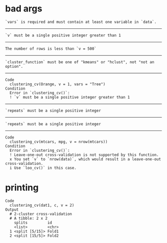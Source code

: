 # bad args

    `vars` is required and must contain at least one variable in `data`.

---

    `v` must be a single positive integer greater than 1

---

    The number of rows is less than `v = 500`

---

    `cluster_function` must be one of "kmeans" or "hclust", not "not an option".

---

    Code
      clustering_cv(Orange, v = 1, vars = "Tree")
    Condition
      Error in `clustering_cv()`:
      ! `v` must be a single positive integer greater than 1

---

    `repeats` must be a single positive integer

---

    `repeats` must be a single positive integer

---

    Code
      clustering_cv(mtcars, mpg, v = nrow(mtcars))
    Condition
      Error in `clustering_cv()`:
      ! Leave-one-out cross-validation is not supported by this function.
      x You set `v` to `nrow(data)`, which would result in a leave-one-out cross-validation.
      i Use `loo_cv()` in this case.

# printing

    Code
      clustering_cv(dat1, c, v = 2)
    Output
      # 2-cluster cross-validation 
      # A tibble: 2 x 2
        splits         id   
        <list>         <chr>
      1 <split [5/15]> Fold1
      2 <split [15/5]> Fold2

